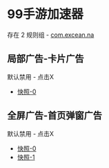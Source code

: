 # 99手游加速器

存在 2 规则组 - [com.excean.na](/src/apps/com.excean.na.ts)

## 局部广告-卡片广告

默认禁用 - 点击X

- [快照-0](https://i.gkd.li/import/13931051)

## 全屏广告-首页弹窗广告

默认禁用 - 点击X

- [快照-0](https://i.gkd.li/import/13930990)
- [快照-1](https://i.gkd.li/import/14001254)
